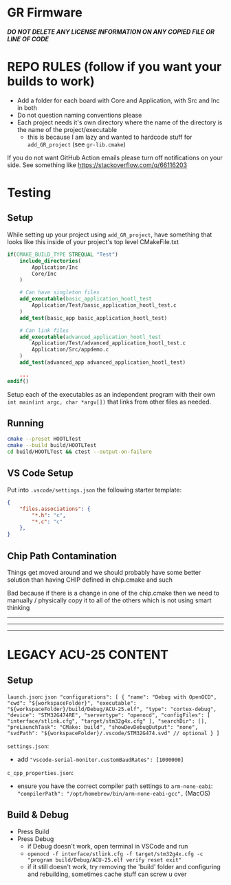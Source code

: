 # GR Firmware

**_DO NOT DELETE ANY LICENSE INFORMATION ON ANY COPIED FILE OR LINE OF CODE_**

# REPO RULES (follow if you want your builds to work)
- Add a folder for each board with Core and Application, with Src and Inc in both
- Do not question naming conventions please
- Each project needs it's own directory where the name of the directory is the name of the project/executable
  - this is because I am lazy and wanted to hardcode stuff for `add_GR_project` (see `gr-lib.cmake`)

If you do not want GitHub Action emails please turn off notifications on your side. See something like https://stackoverflow.com/q/66116203

# Testing

## Setup
While setting up your project using `add_GR_project`, have something that looks like this inside of your project's top level CMakeFile.txt
```cmake
if(CMAKE_BUILD_TYPE STREQUAL "Test")
    include_directories(
        Application/Inc
        Core/Inc
    )

    # Can have singleton files
    add_executable(basic_application_hootl_test
        Application/Test/basic_application_hootl_test.c
    )
    add_test(basic_app basic_application_hootl_test)

    # Can link files
    add_executable(advanced_application_hootl_test
        Application/Test/advanced_application_hootl_test.c
        Application/Src/appdemo.c
    )
    add_test(advanced_app advanced_application_hootl_test)

    ...
endif()
```

Setup each of the executables as an independent program with their own `int main(int argc, char *argv[])` that links from other files as needed.

## Running

```bash
cmake --preset HOOTLTest
cmake --build build/HOOTLTest
cd build/HOOTLTest && ctest --output-on-failure
```

## VS Code Setup

Put into `.vscode/settings.json` the following starter template:
```json
{
    "files.associations": {
        "*.h": "c",
        "*.c": "c"
    },
}

```


## Chip Path Contamination
Things get moved around and we should probably have some better solution than having CHIP defined in chip.cmake and such

Bad because if there is a change in one of the chip.cmake then we need to manually / physically copy it to all of the others which is not using smart thinking

---

---

---

# LEGACY ACU-25 CONTENT

## Setup
`launch.json`:
    ```json
    "configurations": [
        {
            "name": "Debug with OpenOCD",
            "cwd": "${workspaceFolder}",
            "executable": "${workspaceFolder}/build/Debug/ACU-25.elf",
            "type": "cortex-debug",
            "device": "STM32G474RE",
            "servertype": "openocd",
            "configFiles": [
                "interface/stlink.cfg",
                "target/stm32g4x.cfg"
            ],
            "searchDir": [],
            "preLaunchTask": "CMake: build",
            "showDevDebugOutput": "none",
            "svdPath": "${workspaceFolder}/.vscode/STM32G474.svd" // optional
        }
    ]
    ```

`settings.json`:
- add `"vscode-serial-monitor.customBaudRates": [1000000]`

`c_cpp_properties.json`:
- ensure you have the correct compiler path settings to `arm-none-eabi`: `"compilerPath": "/opt/homebrew/bin/arm-none-eabi-gcc",` (MacOS)

## Build & Debug
- Press Build
- Press Debug
    - if Debug doesn't work, open terminal in VSCode and run
    - `openocd -f interface/stlink.cfg -f target/stm32g4x.cfg -c "program build/Debug/ACU-25.elf verify reset exit"`
    - if it still doesn't work, try removing the 'build' folder and configuring and rebuilding, sometimes cache stuff can screw u over

<!-- TODO: Create a section about how to make a new project from scratch, also probably explain how the infrastructure lets it work -->
